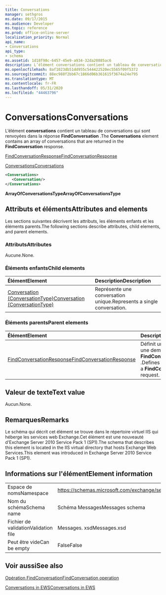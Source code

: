 ```yaml
---
title: Conversations
manager: sethgros
ms.date: 09/17/2015
ms.audience: Developer
ms.topic: reference
ms.prod: office-online-server
localization_priority: Normal
api_name:
- Conversations
api_type:
- schema
ms.assetid: 1d18f98c-6457-45e9-a934-32da20885ac6
description: L’élément conversations contient un tableau de conversations qui sont renvoyées dans la réponse FindConversation.
ms.openlocfilehash: 8af1023db51dd955c544422520ec5565f09f5372
ms.sourcegitcommit: 88ec988f2bb67c1866d06b361615f3674a24e795
ms.translationtype: MT
ms.contentlocale: fr-FR
ms.lasthandoff: 05/31/2020
ms.locfileid: "44463796"
---
```

# <a name="conversations"></a><span data-ttu-id="d0c5b-103">Conversations</span><span class="sxs-lookup"><span data-stu-id="d0c5b-103">Conversations</span></span>

<span data-ttu-id="d0c5b-104">L’élément **conversations** contient un tableau de conversations qui sont renvoyées dans la réponse **FindConversation** .</span><span class="sxs-lookup"><span data-stu-id="d0c5b-104">The **Conversations** element contains an array of conversations that are returned in the **FindConversation** response.</span></span> 
  
[<span data-ttu-id="d0c5b-105">FindConversationResponse</span><span class="sxs-lookup"><span data-stu-id="d0c5b-105">FindConversationResponse</span></span>](findconversationresponse.md)
  
[<span data-ttu-id="d0c5b-106">Conversations</span><span class="sxs-lookup"><span data-stu-id="d0c5b-106">Conversations</span></span>](conversations-ex15websvcsotherref.md)
  
```xml
<Conversations>
   <Conversation/>
</Conversations>
```

 <span data-ttu-id="d0c5b-107">**ArrayOfConversationsType**</span><span class="sxs-lookup"><span data-stu-id="d0c5b-107">**ArrayOfConversationsType**</span></span>
## <a name="attributes-and-elements"></a><span data-ttu-id="d0c5b-108">Attributs et éléments</span><span class="sxs-lookup"><span data-stu-id="d0c5b-108">Attributes and elements</span></span>

<span data-ttu-id="d0c5b-109">Les sections suivantes décrivent les attributs, les éléments enfants et les éléments parents.</span><span class="sxs-lookup"><span data-stu-id="d0c5b-109">The following sections describe attributes, child elements, and parent elements.</span></span>
  
### <a name="attributes"></a><span data-ttu-id="d0c5b-110">Attributs</span><span class="sxs-lookup"><span data-stu-id="d0c5b-110">Attributes</span></span>

<span data-ttu-id="d0c5b-111">Aucune.</span><span class="sxs-lookup"><span data-stu-id="d0c5b-111">None.</span></span>
  
### <a name="child-elements"></a><span data-ttu-id="d0c5b-112">Éléments enfants</span><span class="sxs-lookup"><span data-stu-id="d0c5b-112">Child elements</span></span>

|<span data-ttu-id="d0c5b-113">**Élément**</span><span class="sxs-lookup"><span data-stu-id="d0c5b-113">**Element**</span></span>|<span data-ttu-id="d0c5b-114">**Description**</span><span class="sxs-lookup"><span data-stu-id="d0c5b-114">**Description**</span></span>|
|:-----|:-----|
|[<span data-ttu-id="d0c5b-115">Conversation (ConversationType)</span><span class="sxs-lookup"><span data-stu-id="d0c5b-115">Conversation (ConversationType)</span></span>](conversation-conversationtype.md) <br/> |<span data-ttu-id="d0c5b-116">Représente une conversation unique.</span><span class="sxs-lookup"><span data-stu-id="d0c5b-116">Represents a single conversation.</span></span>  <br/> |
   
### <a name="parent-elements"></a><span data-ttu-id="d0c5b-117">Éléments parents</span><span class="sxs-lookup"><span data-stu-id="d0c5b-117">Parent elements</span></span>

|<span data-ttu-id="d0c5b-118">**Élément**</span><span class="sxs-lookup"><span data-stu-id="d0c5b-118">**Element**</span></span>|<span data-ttu-id="d0c5b-119">**Description**</span><span class="sxs-lookup"><span data-stu-id="d0c5b-119">**Description**</span></span>|
|:-----|:-----|
|[<span data-ttu-id="d0c5b-120">FindConversationResponse</span><span class="sxs-lookup"><span data-stu-id="d0c5b-120">FindConversationResponse</span></span>](findconversationresponse.md) <br/> |<span data-ttu-id="d0c5b-121">Définit une réponse à une demande **FindConversation** .</span><span class="sxs-lookup"><span data-stu-id="d0c5b-121">Defines a response to a **FindConversation** request.</span></span>  <br/> |
   
## <a name="text-value"></a><span data-ttu-id="d0c5b-122">Valeur de texte</span><span class="sxs-lookup"><span data-stu-id="d0c5b-122">Text value</span></span>

<span data-ttu-id="d0c5b-123">Aucun.</span><span class="sxs-lookup"><span data-stu-id="d0c5b-123">None.</span></span>
  
## <a name="remarks"></a><span data-ttu-id="d0c5b-124">Remarques</span><span class="sxs-lookup"><span data-stu-id="d0c5b-124">Remarks</span></span>

<span data-ttu-id="d0c5b-125">Le schéma qui décrit cet élément se trouve dans le répertoire virtuel IIS qui héberge les services web Exchange.Cet élément est une nouveauté d'Exchange Server 2010 Service Pack 1 (SP1).</span><span class="sxs-lookup"><span data-stu-id="d0c5b-125">The schema that describes this element is located in the IIS virtual directory that hosts Exchange Web Services.This element was introduced in Exchange Server 2010 Service Pack 1 (SP1).</span></span>
  
## <a name="element-information"></a><span data-ttu-id="d0c5b-126">Informations sur l'élément</span><span class="sxs-lookup"><span data-stu-id="d0c5b-126">Element information</span></span>

|||
|:-----|:-----|
|<span data-ttu-id="d0c5b-127">Espace de noms</span><span class="sxs-lookup"><span data-stu-id="d0c5b-127">Namespace</span></span>  <br/> |https://schemas.microsoft.com/exchange/services/2006/messages  <br/> |
|<span data-ttu-id="d0c5b-128">Nom du schéma</span><span class="sxs-lookup"><span data-stu-id="d0c5b-128">Schema name</span></span>  <br/> |<span data-ttu-id="d0c5b-129">Schéma Messages</span><span class="sxs-lookup"><span data-stu-id="d0c5b-129">Messages schema</span></span>  <br/> |
|<span data-ttu-id="d0c5b-130">Fichier de validation</span><span class="sxs-lookup"><span data-stu-id="d0c5b-130">Validation file</span></span>  <br/> |<span data-ttu-id="d0c5b-131">Messages. xsd</span><span class="sxs-lookup"><span data-stu-id="d0c5b-131">Messages.xsd</span></span>  <br/> |
|<span data-ttu-id="d0c5b-132">Peut être vide</span><span class="sxs-lookup"><span data-stu-id="d0c5b-132">Can be empty</span></span>  <br/> |<span data-ttu-id="d0c5b-133">False</span><span class="sxs-lookup"><span data-stu-id="d0c5b-133">False</span></span>  <br/> |
   
## <a name="see-also"></a><span data-ttu-id="d0c5b-134">Voir aussi</span><span class="sxs-lookup"><span data-stu-id="d0c5b-134">See also</span></span>



[<span data-ttu-id="d0c5b-135">Opération FindConversation</span><span class="sxs-lookup"><span data-stu-id="d0c5b-135">FindConversation operation</span></span>](findconversation-operation.md)


[<span data-ttu-id="d0c5b-136">Conversations in EWS</span><span class="sxs-lookup"><span data-stu-id="d0c5b-136">Conversations in EWS</span></span>](https://msdn.microsoft.com/library/91e64629-db6c-4c94-9dcb-d386232e8467%28Office.15%29.aspx)

